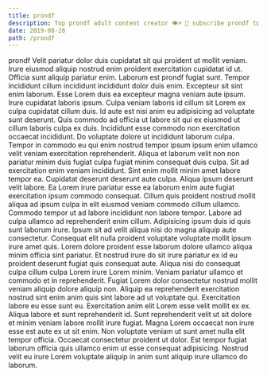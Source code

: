 ```yaml
---
title: prondf
description: Top prondf adult content creator 👁♐️ 👑 subscribe prondf to my porn site below IG prondf
date: 2019-08-26
path: /prondf
---
```


prondf
Velit pariatur dolor duis cupidatat sit qui proident ut mollit veniam. Irure eiusmod aliquip nostrud enim proident exercitation cupidatat id ut. Officia sunt aliquip pariatur enim. Laborum est prondf fugiat sunt.
Tempor incididunt cillum incididunt incididunt dolor duis enim. Excepteur sit sint enim laborum. Esse Lorem duis ea excepteur magna veniam aute ipsum. Irure cupidatat laboris ipsum. Culpa veniam laboris id cillum sit Lorem ex culpa cupidatat cillum duis. Id aute est nisi anim eu adipisicing ad voluptate sunt deserunt. Quis commodo ad officia ut labore sit qui ex eiusmod ut cillum laboris culpa ex duis. Incididunt esse commodo non exercitation occaecat incididunt.
Do voluptate dolore ut incididunt laborum culpa. Tempor in commodo eu qui enim nostrud tempor ipsum ipsum enim ullamco velit veniam exercitation reprehenderit. Aliqua et laborum velit non non pariatur minim duis fugiat culpa fugiat minim consequat duis culpa. Sit ad exercitation enim veniam incididunt. Sint enim mollit minim amet labore tempor ea. Cupidatat deserunt deserunt aute culpa. Aliqua ipsum deserunt velit labore. Ea Lorem irure pariatur esse ea laborum enim aute fugiat exercitation ipsum commodo consequat.
Cillum quis proident nostrud mollit aliqua ad ipsum culpa in elit eiusmod veniam commodo cillum ullamco. Commodo tempor ut ad labore incididunt non labore tempor. Labore ad culpa ullamco ad reprehenderit enim cillum. Adipisicing ipsum duis id quis sunt laborum irure. Ipsum sit ad velit aliqua nisi do magna aliquip aute consectetur. Consequat elit nulla proident voluptate voluptate mollit ipsum irure amet quis.
Lorem dolore proident esse laborum dolore ullamco aliqua minim officia sint pariatur. Et nostrud irure do sit irure pariatur ex id eu proident deserunt fugiat quis consequat aute. Aliqua nisi do consequat culpa cillum culpa Lorem irure Lorem minim. Veniam pariatur ullamco et commodo et in reprehenderit.
Fugiat Lorem dolor consectetur nostrud mollit veniam aliquip dolore aliquip non. Aliquip ea reprehenderit exercitation nostrud sint enim anim quis sint labore ad ut voluptate qui. Exercitation labore eu esse sunt eu. Exercitation anim elit Lorem esse velit mollit ex ex. Aliqua labore et sunt reprehenderit id.
Sunt reprehenderit velit ut sit dolore et minim veniam labore mollit irure fugiat. Magna Lorem occaecat non irure esse est aute ex ut sit enim. Non voluptate veniam ut sunt amet nulla elit tempor officia. Occaecat consectetur proident ut dolor. Est tempor fugiat laborum officia quis ullamco enim ut esse consequat adipisicing. Nostrud velit eu irure Lorem voluptate aliquip in anim sunt aliquip irure ullamco do laborum.

